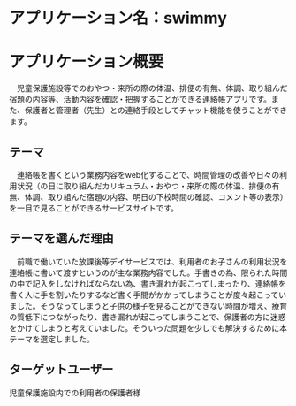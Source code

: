 # アプリケーション名：swimmy


# アプリケーション概要

　児童保護施設等でのおやつ・来所の際の体温、排便の有無、体調、取り組んだ宿題の内容等、活動内容を確認・把握することができる連絡帳アプリです。また、保護者と管理者（先生）との連絡手段としてチャット機能を使うことができます。

## テーマ

　連絡帳を書くという業務内容をweb化することで、時間管理の改善や日々の利用状況（の日に取り組んだカリキュラム・おやつ・来所の際の体温、排便の有無、体調、取り組んだ宿題の内容、明日の下校時間の確認、コメント等の表示）を一目で見ることができるサービスサイトです。

## テーマを選んだ理由

　前職で働いていた放課後等デイサービスでは、利用者のお子さんの利用状況を連絡帳に書いて渡すというのが主な業務内容でした。手書きの為、限られた時間の中で記入をしなければならない為、書き漏れが起こってしまったり、連絡帳を書く人に手を割いたりするなど書く手間がかかってしまうことが度々起こっていました。そうなってしまうと子供の様子を見ることができない時間が増え、療育の質低下につながったり、書き漏れが起こってしまうことで、保護者の方に迷惑をかけてしまうと考えていました。そういった問題を少しでも解決するために本テーマを選定しました。

## ターゲットユーザー

児童保護施設内での利用者の保護者様
